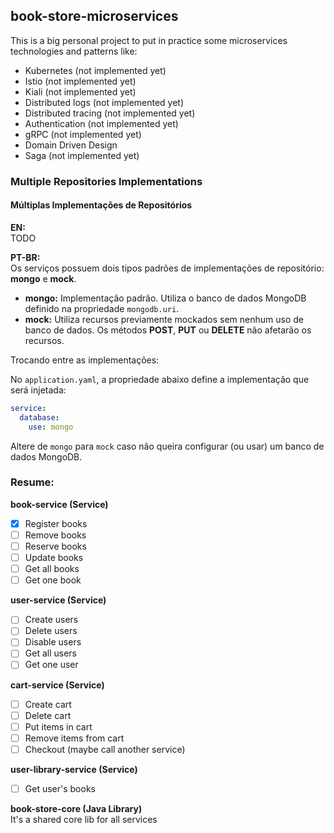 ## book-store-microservices

This is a big personal project to put in practice some microservices technologies and patterns like:
- Kubernetes (not implemented yet)
- Istio (not implemented yet)
- Kiali (not implemented yet)
- Distributed logs (not implemented yet)
- Distributed tracing (not implemented yet)
- Authentication (not implemented yet)
- gRPC (not implemented yet)
- Domain Driven Design
- Saga (not implemented yet)

### Multiple Repositories Implementations
#### Múltiplas Implementações de Repositórios
**EN:**<br>
TODO

**PT-BR:**<br>
Os serviços possuem dois tipos padrões de implementações de repositório: **mongo** e **mock**.
- **mongo:** Implementação padrão. Utiliza o banco de dados MongoDB definido na propriedade `mongodb.uri`.
- **mock:** Utiliza recursos previamente mockados sem nenhum uso de banco de dados. Os métodos **POST**, **PUT** ou **DELETE** não afetarão os recursos.

Trocando entre as implementações:

No `application.yaml`, a propriedade abaixo define a implementação que será injetada:
```yaml
service:
  database:
    use: mongo
```
Altere de `mongo` para `mock` caso não queira configurar (ou usar) um banco de dados MongoDB.


### Resume:

**book-service (Service)**
- [X] Register books
- [ ] Remove books
- [ ] Reserve books
- [ ] Update books
- [ ] Get all books
- [ ] Get one book

**user-service (Service)**
- [ ] Create users
- [ ] Delete users
- [ ] Disable users
- [ ] Get all users
- [ ] Get one user

**cart-service (Service)**
- [ ] Create cart
- [ ] Delete cart
- [ ] Put items in cart
- [ ] Remove items from cart
- [ ] Checkout (maybe call another service)

**user-library-service (Service)**
- [ ] Get user's books

**book-store-core (Java Library)**
<br>
It's a shared core lib for all services

